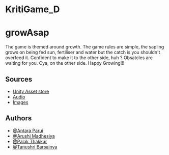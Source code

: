 # KritiGame_D
# growAsap

The game is themed around growth. The game rules are simple, the sapling grows on being fed sun, fertiliser and water but the catch is you shouldn't overfeed it. Confident to make it to the other side, huh ?
Obsatcles are waiting for you. 
Cya, on the other side.
Happy Growing!!!


## Sources

 - [Unity Asset store](https://assetstore.unity.com/)
 - [Audio](https://pixabay.com/)
 - [Images](https://www.shutterstock.com/)


## Authors

- [@Antara Parui]()
- [@Arushi Madhesiya]()
- [@Palak Thakkar]()
- [@Tanushri Barsainya]()
